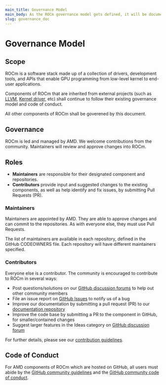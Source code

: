 ```yaml
---
main_title: Governance Model
main_body: As the ROCm governance model gets defined, it will be documented here.
slug: governance_doc
---
```


# Governance Model

## Scope

ROCm is a software stack made up of a collection of drivers, development tools, and APIs that enable GPU programming from low-level kernel to end-user applications.

Components of ROCm that are inherited from external projects (such as [LLVM][LLVM], [Kernel driver][Kernel Driver], etc) shall continue to follow their existing governance model and code of conduct.

All other components of ROCm shall be goverened by this document.

## Governance

ROCm is led and managed by AMD.  We welcome contributions from the community.  Maintainers will review and approve changes into ROCm.

## Roles

* **Maintainers** are responsible for their designated component and repositories.
* **Contributors** provide input and suggested changes to the existing components, as well as help identify and fix issues, by submitting Pull Requests (PR).

### Maintainers

Maintainers are appointed by AMD. They are able to approve changes and can commit to the repositories. As with everyone else, they must use Pull Requests.

The list of maintainers are available in each repository, defined in the GitHub CODEOWNERS file.  Each repository will have different maintainers specified.

### Contributors

Everyone else is a contributor.  The community is encouraged to contribute to ROCm in several ways:
* Post questions/solutions on our [GitHub discussion forums][Github forums] to help out other community members
* File an issue report on [GitHub Issues][Github issues] to notify us of a bug
* Improve our documentation by submitting a pull request (PR) to our [documentation repository][Documentation Github]
* Improve the code base by submitting a PR to the component in GitHub, for smaller/contained changes
* Suggest larger features in the Ideas category on [GitHub discussion forum][Github forums]

For further details, please see our [contribution guidelines][Contribution guidelines].

## Code of Conduct

For AMD components of ROCm which are hosted on GitHub, all users must abide by the [GitHub community guidelines][Github community guidelines] and the [GitHub community code of conduct][Github community code of conduct].

[Github forums]: https://github.com/RadeonOpenCompute/ROCm/discussions
[Github issues]: https://github.com/RadeonOpenCompute/ROCm/issues
[Documentation GitHub]: https://github.com/RadeonOpenCompute/ROCm
[Github community guidelines]: https://docs.github.com/en/site-policy/github-terms/github-community-guidelines
[Github community code of conduct]: https://docs.github.com/en/site-policy/github-terms/github-community-code-of-conduct
[ROCm licenses]: https://rocm.docs.amd.com/en/latest/release/licensing.html
[Contribution guidelines]: contributing.md
[Kernel Driver]: https://github.com/RadeonOpenCompute/ROCK-Kernel-Driver
[LLVM]: https://github.com/RadeonOpenCompute/llvm-project

